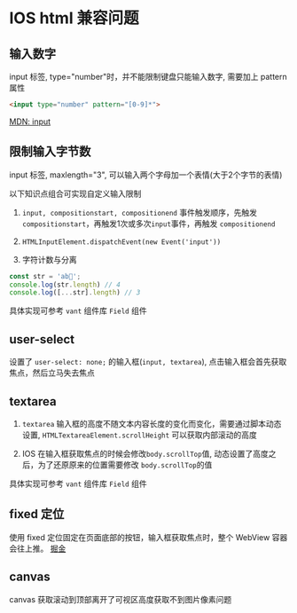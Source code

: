 # IOS html 兼容问题

## 输入数字
input 标签, type="number"时，并不能限制键盘只能输入数字, 需要加上 pattern 属性

```html
<input type="number" pattern="[0-9]*">
```

[MDN: input](https://developer.mozilla.org/zh-CN/docs/Web/HTML/Global_attributes/inputmode)


## 限制输入字节数
input 标签, maxlength="3", 可以输入两个字母加一个表情(大于2个字节的表情)

以下知识点组合可实现自定义输入限制

1. `input, compositionstart, compositionend` 事件触发顺序，先触发`compositionstart`，再触发1次或多次`input`事件，再触发 `compositionend`

2. `HTMLInputElement.dispatchEvent(new Event('input'))`

3. 字符计数与分离
```js
const str = 'ab🙂';
console.log(str.length) // 4
console.log([...str].length) // 3
```
具体实现可参考 `vant` 组件库 `Field` 组件



## user-select
设置了 `user-select: none;` 的输入框(`input, textarea`), 点击输入框会首先获取焦点，然后立马失去焦点


## textarea
1. `textarea` 输入框的高度不随文本内容长度的变化而变化，需要通过脚本动态设置, 
`HTMLTextareaElement.scrollHeight` 可以获取内部滚动的高度

2. IOS 在输入框获取焦点的时候会修改`body.scrollTop`值, 动态设置了高度之后，为了还原原来的位置需要修改
`body.scrollTop`的值

具体实现可参考 `vant` 组件库 `Field` 组件


## fixed 定位
使用 fixed 定位固定在页面底部的按钮，输入框获取焦点时，整个 WebView 容器会往上推。
[掘金](https://juejin.cn/post/6961757804491178014)

## canvas
canvas 获取滚动到顶部离开了可视区高度获取不到图片像素问题